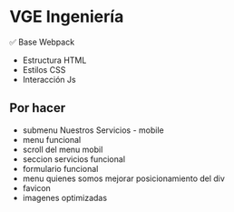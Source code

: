 # VGE Ingeniería

✅ Base Webpack

- Estructura HTML
- Estilos CSS
- Interacción Js

## Por hacer

- submenu Nuestros Servicios - mobile
- menu funcional
- scroll del menu mobil
- seccion servicios funcional
- formulario funcional
- menu quienes somos mejorar posicionamiento del div
- favicon
- imagenes optimizadas

